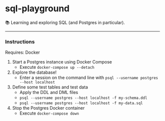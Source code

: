 # sql-playground

📚 Learning and exploring SQL (and Postgres in particular).

---

### Instructions

Requires: Docker
  
1. Start a Postgres instance using Docker Compose
    * Execute `docker-compose up --detach`
1. Explore the database!
    * Enter a session on the command line with `psql --username postgres --host localhost`
1. Define some test tables and test data
    * Apply the DDL and DML files
    * `psql --username postgres --host localhost -f my-schema.ddl` 
    * `psql --username postgres --host localhost -f my-data.sql` 
1. Stop the Postgres Docker container
    * Execute `docker-compose down`
